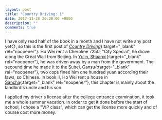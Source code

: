```yaml
---
layout: post
title: "Country Driving: 1"
date: 2017-11-28 20:20:00 +0800
description: ""
comments: true
---
```

I have only read half of the book in a month and I have not write any post yet😓, so this is the first post of [*Country Driving*](https://www.amazon.com/Country-Driving-Journey-Through-Factory-ebook/dp/B0035D9UX2){:target="_blank" rel="noopener"}. Ho Wei rent a Cherokee 7250, "City Special", he drove along the Great Wall from Beijing. In [Yulin, Shaanxi](https://www.google.com/maps/place/Yulin,+Shaanxi,+China/@38.2912914,109.5985687,11z){:target="_blank" rel="noopener"}, he was driven away by a man from the government. The secound time he made it to the [Subei, Gansu](https://www.google.com/maps/place/Subei,+Jiuquan,+Gansu,+China/@38.3636537,96.5280499,6z){:target="_blank" rel="noopener"}, two cops fined him one hundred yuan according their laws, so Chinese. In book II, Ho Wei rent a house in [Sancha](https://www.google.com/maps/place/Sancha,+Huairou,+Beijing,+China/@40.6442359,116.5205377,1595m){:target="_blank" rel="noopener"}, this chapter is mainly about the landlord's uncle and his son.

I applied my driver's license after the college entrance examination, it took me a whole summer vacation. In order to get it done before the start of school, I chose a "VIP class", which can get the license more quickly and of course cost more money. 

